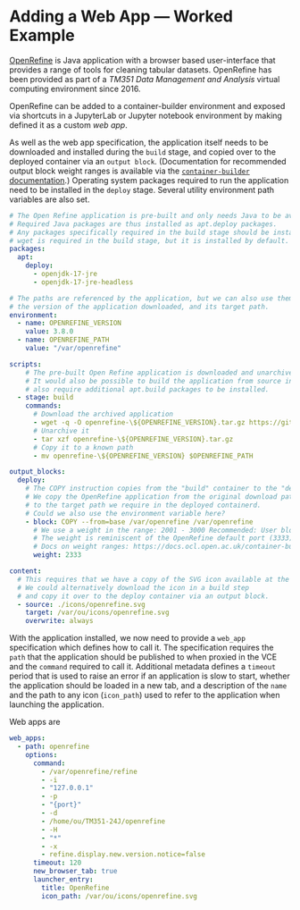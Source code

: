# Adding a Web App — Worked Example

[OpenRefine](https://openrefine.org/) is Java application with a browser based user-interface that provides a range of tools for cleaning tabular datasets. OpenRefine has been provided as part of a *TM351 Data Management and Analysis* virtual computing environment since 2016.

OpenRefine can be added to a container-builder environment and exposed via shortcuts in a JupyterLab or Jupyter notebook environment by making defined it as a custom *web app*.

As well as the web app specification, the application itself needs to be downloaded and installed during the `build` stage, and copied over to the deployed container via an `output block`. (Documentation for recommended output block weight ranges is available via the [`container-builder` documentation](https://docs.ocl.open.ac.uk/container-builder/v3/developer/output_block_weights.html).) Operating system packages required to run the application need to be installed in the `deploy` stage. Several utility environment path variables are also set.

```yaml
# The Open Refine application is pre-built and only needs Java to be available in the deploy stage.
# Required Java packages are thus installed as apt.deploy packages.
# Any packages specifically required in the build stage should be install as apt.build packages.
# wget is required in the build stage, but it is installed by default.
packages:
  apt:
    deploy:
      - openjdk-17-jre 
      - openjdk-17-jre-headless

# The paths are referenced by the application, but we can also use them to specify
# the version of the application downloaded, and its target path.
environment:
  - name: OPENREFINE_VERSION
    value: 3.8.0
  - name: OPENREFINE_PATH
    value: "/var/openrefine"

scripts:
    # The pre-built Open Refine application is downloaded and unarchived during a build step.
    # It would also be possible to build the application from source in this step, which might
    # also require additional apt.build packages to be installed.
  - stage: build
    commands:
      # Download the archived application
      - wget -q -O openrefine-\${OPENREFINE_VERSION}.tar.gz https://github.com/OpenRefine/OpenRefine/releases/download/\${OPENREFINE_VERSION}/openrefine-linux-\${OPENREFINE_VERSION}.tar.gz
      # Unarchive it
      - tar xzf openrefine-\${OPENREFINE_VERSION}.tar.gz
      # Copy it to a known path
      - mv openrefine-\${OPENREFINE_VERSION} $OPENREFINE_PATH

output_blocks:
  deploy:
    # The COPY instruction copies from the "build" container to the "deploy" container.
    # We copy the OpenRefine application from the original download path in the build stage
    # to the target path we require in the deployed containerd.
    # Could we also use the environment variable here?
    - block: COPY --from=base /var/openrefine /var/openrefine
      # We use a weight in the range: 2001 - 3000 Recommended: User blocks
      # The weight is reminiscent of the OpenRefine default port (3333).
      # Docs on weight ranges: https://docs.ocl.open.ac.uk/container-builder/v3/developer/output_block_weights.html
      weight: 2333

content:
  # This requires that we have a copy of the SVG icon available at the specified source path
  # We could alternatively download the icon in a build step
  # and copy it over to the deploy container via an output block.
  - source: ./icons/openrefine.svg
    target: /var/ou/icons/openrefine.svg
    overwrite: always
```

With the application installed, we now need to provide a `web_app` specification which defines how to call it. The specification requires the `path` that the application should be published to when proxied in the VCE and the `command` required to call it. Additional metadata defines a `timeout` period that is used to raise an error if an application is slow to start, whether the application should be loaded in a new tab, and a description of the `name` and the path to any icon (`icon_path`) used to refer to the application when launching the application.

Web apps are 

```yaml
web_apps:
  - path: openrefine
    options:
      command:
        - /var/openrefine/refine
        - -i
        - "127.0.0.1"
        - -p
        - "{port}"
        - -d
        - /home/ou/TM351-24J/openrefine
        - -H
        - "*"
        - -x
        - refine.display.new.version.notice=false
      timeout: 120
      new_browser_tab: true
      launcher_entry:
        title: OpenRefine
        icon_path: /var/ou/icons/openrefine.svg
```

